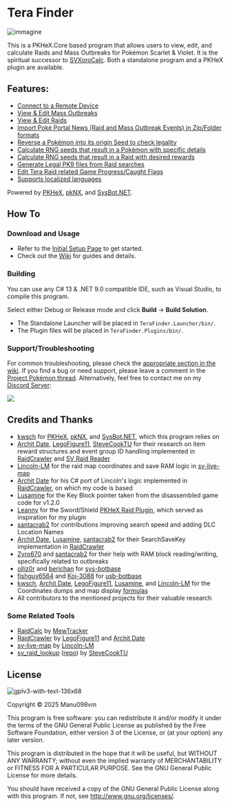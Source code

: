 # Tera Finder
![immagine](https://github.com/Manu098vm/Tera-Finder/assets/52102823/15f9d8c3-423c-4bfc-89c4-fb1495445c9e)

This is a PKHeX.Core based program that allows users to view, edit, and calculate Raids and Mass Outbreaks for Pokémon Scarlet & Violet. It is the spiritual successor to [SVXoroCalc](https://github.com/Manu098vm/SVResearches). 
Both a standalone program and a PKHeX plugin are available.

## Features:
* [Connect to a Remote Device](https://github.com/Manu098vm/Tera-Finder/wiki/Connect-To-Remote-Device)
* [View & Edit Mass Outbreaks](https://github.com/Manu098vm/Tera-Finder/wiki/Mass-Outbreak-Viewer-&-Editor)
* [View & Edit Raids](https://github.com/Manu098vm/Tera-Finder/wiki/Raid-Viewer-&-Editor)
* [Import Poké Portal News (Raid and Mass Outbreak Events) in Zip/Folder formats](https://github.com/Manu098vm/Tera-Finder/wiki/Raid-and-Mass-Outbreak-Events-%E2%80%90-Pok%C3%A9-Portal-News-Importer)
* [Reverse a Pokémon into its origin Seed to check legality](https://github.com/Manu098vm/Tera-Finder/wiki/Seed-Checker)
* [Calculate RNG seeds that result in a Pokémon with specific details](https://github.com/Manu098vm/Tera-Finder/wiki/Raid-Calculator)
* [Calculate RNG seeds that result in a Raid with desired rewards](https://github.com/Manu098vm/Tera-Finder/wiki/Reward-Calculator)
* [Generate Legal PK9 files from Raid searches](https://github.com/Manu098vm/Tera-Finder/wiki/How-to-generate-Legal-PK9-Pok%C3%A9mon-from-Tera-Raids)
* [Edit Tera Raid related Game Progress/Caught Flags](https://github.com/Manu098vm/Tera-Finder/wiki/Game-Flags-Editor)
* [Supports localized languages](https://github.com/Manu098vm/Tera-Finder/wiki/General-Guide#about-the-localizations)

Powered by [PKHeX](https://github.com/kwsch/PKHeX), [pkNX](https://github.com/kwsch/pkNX), and [SysBot.NET](https://github.com/kwsch/SysBot.NET).

## How To
### Download and Usage
* Refer to the [Initial Setup Page](https://github.com/Manu098vm/Tera-Finder/wiki/General-Guide) to get started.
* Check out the [Wiki](https://github.com/Manu098vm/Tera-Finder/wiki) for guides and details.

### Building
You can use any C# 13 & .NET 9.0 compatible IDE, such as Visual Studio, to compile this program.

Select either Debug or Release mode and click **Build** -> **Build Solution**.

* The Standalone Launcher will be placed in `TeraFinder.Launcher/bin/`.
* The Plugin files will be placed in `TeraFinder.Plugins/bin/`.

### Support/Troubleshooting
For common troubleshooting, please check the [appropriate section in the wiki](https://github.com/Manu098vm/Tera-Finder/wiki#troubleshooting).
If you find a bug or need support, please leave a comment in the [Project Pokémon thread](https://projectpokemon.org/home/forums/topic/62964-scvi-tera-finder-saveram-tera-raid-viewer-editor-calculator-and-more/).
Alternatively, feel free to contact me on my [Discord Server](https://discord.gg/yWveAjKbKt):

[<img src="https://canary.discordapp.com/api/guilds/693083823197519873/widget.png?style=banner2">](https://discord.gg/yWveAjKbKt)

## Credits and Thanks
* [kwsch](https://github.com/kwsch) for [PKHeX](https://github.com/kwsch/PKHeX), [pkNX](https://github.com/kwsch/pkNX), and [SysBot.NET](https://github.com/kwsch/SysBot.NET), which this program relies on
* [Archit Date](https://github.com/architdate), [LegoFigure11](https://github.com/LegoFigure11), [SteveCookTU](https://github.com/SteveCookTU) for their research on item reward structures and event group ID handling implemented in [RaidCrawler](https://github.com/LegoFigure11/RaidCrawler/blob/main/Structures/RaidRewards.cs) and [SV Raid Reader](https://github.com/SteveCookTU/sv_raid_reader/blob/master/src/item_list.rs)
* [Lincoln-LM](https://github.com/Lincoln-LM) for the raid map coordinates and save RAM logic in [sv-live-map](https://github.com/Lincoln-LM/sv-live-map)
* [Archit Date](https://github.com/architdate) for his C# port of Lincoln's logic implemented in [RaidCrawler](https://github.com/LegoFigure11/RaidCrawler), on which my code is based
* [Lusamine](https://github.com/Lusamine) for the Key Block pointer taken from the disassembled game code for v1.2.0
* [Leanny](https://github.com/Leanny) for the Sword/Shield [PKHeX Raid Plugin](https://github.com/Leanny/PKHeX_Raid_Plugin), which served as inspiration for my plugin
* [santacrab2](https://github.com/santacrab2) for contributions improving search speed and adding DLC Location Names
* [Archit Date](https://github.com/architdate), [Lusamine](https://github.com/Lusamine), [santacrab2](https://github.com/santacrab2) for their SearchSaveKey implementation in [RaidCrawler](https://github.com/LegoFigure11/RaidCrawler/blob/f8e996aac4b134e6eb6231d539c345748fead490/RaidCrawler.Core/Connection/ConnectionWrapper.cs#L126)
* [Zyro670](https://github.com/zyro670) and [santacrab2](https://github.com/santacrab2) for their help with RAM block reading/writing, specifically related to outbreaks
* [olliz0r](https://github.com/olliz0r) and [berichan](https://github.com/berichan) for [sys-botbase](https://github.com/olliz0r/sys-botbase)
* [fishguy6564](https://github.com/fishguy6564) and [Koi-3088](https://github.com/Koi-3088) for [usb-botbase](https://github.com/Koi-3088/USB-Botbase)
* [kwsch](https://github.com/kwsch), [Archit Date](https://github.com/architdate), [LegoFigure11](https://github.com/LegoFigure11), [Lusamine](https://github.com/Lusamine), and [Lincoln-LM](https://github.com/Lincoln-LM) for the Coordinates dumps and map display [formulas](https://github.com/LegoFigure11/RaidCrawler/blob/d36475046c638fbc37fbeb0aaa001f3663273b9b/RaidCrawler.WinForms/MainWindow.cs#L1589)
* All contributors to the mentioned projects for their valuable research

### Some Related Tools
* [RaidCalc](https://github.com/MewTracker/sv-research) by [MewTracker](https://github.com/MewTracker)
* [RaidCrawler](https://github.com/LegoFigure11/RaidCrawler) by [LegoFigure11](https://github.com/LegoFigure11) and [Archit Date](https://github.com/architdate)
* [sv-live-map](https://github.com/Lincoln-LM/sv-live-map) by [Lincoln-LM](https://github.com/Lincoln-LM)
* [sv_raid_lookup](https://stevecooktu.github.io/sv_raid_lookup/) ([repo](https://github.com/SteveCookTU/sv_raid_lookup)) by [SteveCookTU](https://github.com/SteveCookTU)

## License
![gplv3-with-text-136x68](https://user-images.githubusercontent.com/52102823/199572700-4e02ed70-74ef-4d67-991e-3168d93aac0d.png)

Copyright © 2025 Manu098vm

This program is free software: you can redistribute it and/or modify
it under the terms of the GNU General Public License as published by
the Free Software Foundation, either version 3 of the License, or
(at your option) any later version.

This program is distributed in the hope that it will be useful,
but WITHOUT ANY WARRANTY; without even the implied warranty of
MERCHANTABILITY or FITNESS FOR A PARTICULAR PURPOSE.  See the
GNU General Public License for more details.

You should have received a copy of the GNU General Public License
along with this program.  If not, see <http://www.gnu.org/licenses/>.
